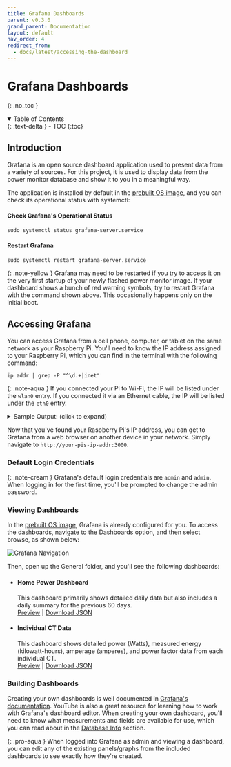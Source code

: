 ```yaml
---
title: Grafana Dashboards
parent: v0.3.0
grand_parent: Documentation
layout: default
nav_order: 4
redirect_from:
  - docs/latest/accessing-the-dashboard
---
```


# Grafana Dashboards
{: .no_toc }

<details open markdown="block">
<summary>Table of Contents</summary>
{: .text-delta }
- TOC
{:toc}
</details>


## Introduction

Grafana is an open source dashboard application used to present data from a variety of sources. For this project, it is used to display data from the power monitor database and show it to you in a meaningful way.

The application is installed by default in the [prebuilt OS image]({{site.url}}/docs/general/install-the-software/prebuilt-os-image), and you can check its operational status with systemctl:

#### Check Grafana's Operational Status
```
sudo systemctl status grafana-server.service
```

#### Restart Grafana
```
sudo systemctl restart grafana-server.service
```

{: .note-yellow }
Grafana may need to be restarted if you try to access it on the very first startup of your newly flashed power monitor image. If your dashboard shows a bunch of red warning symbols, try to restart Grafana with the command shown above. This occasionally happens only on the initial boot.

## Accessing Grafana

You can access Grafana from a cell phone, computer, or tablet on the same network as your Raspberry Pi.  You'll need to know the IP address assigned to your Raspberry Pi, which you can find in the terminal with the following command:

```
ip addr | grep -P "^\d.+|inet"
```

{: .note-aqua }
If you connected your Pi to Wi-Fi, the IP will be listed under the `wlan0` entry. If you connected it via an Ethernet cable, the IP will be listed under the `eth0` entry.

<details markdown="block">
<summary>Sample Output: (click to expand)</summary>
```
pi@rpipowermonitor:~ $ ip addr | grep -P "^\d.+|inet"
1: lo: <LOOPBACK,UP,LOWER_UP> mtu 65536 qdisc noqueue state UNKNOWN group default qlen 1000
    inet 127.0.0.1/8 scope host lo
    inet6 ::1/128 scope host
2: eth0: <BROADCAST,MULTICAST,UP,LOWER_UP> mtu 1500 qdisc mq state UP group default qlen 1000
    inet 192.168.10.219/24 brd 192.168.10.255 scope global dynamic noprefixroute eth0
    inet6 fe80::f236:6464:ac3f:337e/64 scope link
3: wlan0: <NO-CARRIER,BROADCAST,MULTICAST,UP> mtu 1500 qdisc pfifo_fast state DOWN group default qlen 1000
```

Based on the sample output above, this Pi has an IP address of `192.168.10.219`.

</details>

Now that you've found your Raspberry Pi's IP address, you can get to Grafana from a web browser on another device in your network.  Simply navigate to `http://your-pis-ip-addr:3000`.

### Default Login Credentials

{: .note-cream }
Grafana's default login credentials are `admin` and `admin`. When logging in for the first time, you'll be prompted to change the admin password.

### Viewing Dashboards

In the [prebuilt OS image]({{site.url}}/docs/general/install-the-software/prebuilt-os-image), Grafana is already configured for you. To access the dashboards, navigate to the Dashboards option, and then select browse, as shown below:

![Grafana Navigation]({{site.url}}/images/grafana-browse-dashboards.png)


Then, open up the General folder, and you'll see the following dashboards:


* #### Home Power Dashboard
    This dashboard primarily shows detailed daily data but also includes a daily summary for the previous 60 days. <br>
    <a href="{{site.url}}/images/home-power-dashboard-v0.3.0.png" target="_blank">Preview</a> | <a href="{{site.url}}/assets/downloads/home_power_dashboard_v0.3.0.json.txt">Download JSON</a>


* #### Individual CT Data
    This dashboard shows detailed power (Watts), measured energy (kilowatt-hours), amperage (amperes), and power factor data from each individual CT. <br>
    <a href="{{site.url}}/images/individual-ct-data-v0.3.0.png" target="_blank">Preview</a> | <a href="{{site.url}}/assets/downloads/individual_ct_data_v0.3.0.json.txt">Download JSON</a>

  
### Building Dashboards

Creating your own dashboards is well documented in [Grafana's documentation](https://grafana.com/docs/grafana/latest/getting-started/build-first-dashboard/).  YouTube is also a great resource for learning how to work with Grafana's dashboard editor.  When creating your own dashboard, you'll need to know what measurements and fields are available for use, which you can read about in the [Database Info](database-info) section.

{: .pro-aqua }
When logged into Grafana as admin and viewing a dashboard, you can edit any of the existing panels/graphs from the included dashboards to see exactly how they're created.